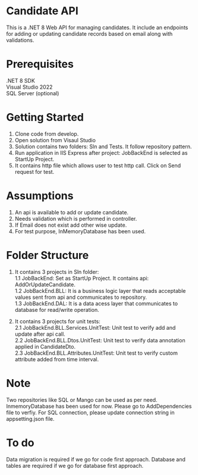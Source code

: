 # Candidate API

This is a .NET 8 Web API for managing candidates. It include an endpoints for adding or updating candidate records based on email along with validations.  

# Prerequisites

.NET 8 SDK  
Visual Studio 2022  
SQL Server (optional)


# Getting Started

1. Clone code from develop.
2. Open solution from Visaul Studio
3. Solution contains two folders: Sln and Tests. It follow repository pattern.
4. Run application in IIS Express after project: JobBackEnd is selected as StartUp Project.
5. It contains http file which allows user to test http call. Click on Send request for test. 

# Assumptions  
1. An api is available to add or update candidate.
2. Needs validation which is performed in controller.
3. If Email does not exist add other wise update.
4. For test purpose, InMemoryDatabase has been used.

# Folder Structure

1. It contains 3 projects in Sln folder:  
   1.1 JobBackEnd: Set as StartUp Project. It contains api: AddOrUpdateCandidate.   
   1.2 JobBackEnd.BLL: It is a business logic layer that reads acceptable values sent from api and communicates to repository.  
   1.3 JobBackEnd.DAL: It is a data acess layer that communicates to database for read/write operation.  
   
2. It contains 3 projects for unit tests:  
   2.1  JobBackEnd.BLL.Services.UnitTest: Unit test to verify add and update after api call.  
   2.2  JobBackEnd.BLL.Dtos.UnitTest: Unit test to verify data annotation applied in CandidateDto.  
   2.3  JobBackEnd.BLL.Attributes.UnitTest: Unit test to verify custom attribute added from time interval.

# Note  
   Two repositories like SQL or Mango can be used as per need.
   InmemoryDatabase has been used for now. Please go to AddDependencies file to verfiy.
   For SQL connection, please update connection string in appsetting.json file.  

# To do
   Data migration is required if we go for code first approach.
   Database and tables are required if we go for database first approach.

   




